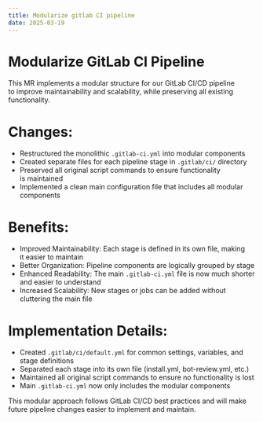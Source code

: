 ```yaml
---
title: Modularize gitlab CI pipeline
date: 2025-03-19
---
```


# Modularize GitLab CI Pipeline

This MR implements a modular structure for our GitLab CI/CD pipeline to improve maintainability and scalability, while preserving all existing functionality.

# Changes:

- Restructured the monolithic `.gitlab-ci.yml` into modular components
- Created separate files for each pipeline stage in `.gitlab/ci/` directory
- Preserved all original script commands to ensure functionality is maintained
- Implemented a clean main configuration file that includes all modular components

# Benefits:

- Improved Maintainability: Each stage is defined in its own file, making it easier to maintain
- Better Organization: Pipeline components are logically grouped by stage
- Enhanced Readability: The main `.gitlab-ci.yml` file is now much shorter and easier to understand
- Increased Scalability: New stages or jobs can be added without cluttering the main file

# Implementation Details:

- Created `.gitlab/ci/default.yml` for common settings, variables, and stage definitions
- Separated each stage into its own file (install.yml, bot-review.yml, etc.)
- Maintained all original script commands to ensure no functionality is lost
- Main `.gitlab-ci.yml` now only includes the modular components

This modular approach follows GitLab CI/CD best practices and will make future pipeline changes easier to implement and maintain.
